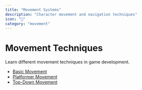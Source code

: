 ```yaml
---
title: "Movement Systems"
description: "Character movement and navigation techniques"
icon: "🏃"
category: "movement"
---
```


# Movement Techniques

Learn different movement techniques in game development.

<!-- start-replace-subnav -->
* [Basic Movement](/gdEmbed/scenes/movement/basic_movement/)
* [Platformer Movement](/gdEmbed/scenes/movement/platformer_movement/)
* [Top-Down Movement](/gdEmbed/scenes/movement/top_down_movement/)
<!-- end-replace-subnav -->
